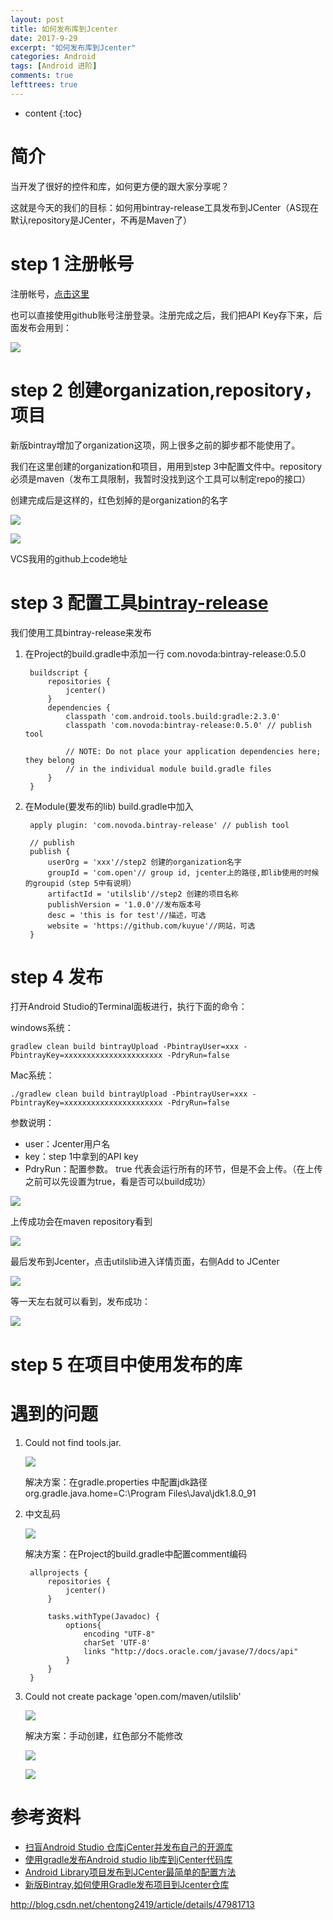 ```yaml
---
layout: post
title: 如何发布库到Jcenter
date: 2017-9-29
excerpt: "如何发布库到Jcenter"
categories: Android
tags: [Android 进阶]
comments: true
lefttrees: true
---
```


* content
{:toc}



# 简介

当开发了很好的控件和库，如何更方便的跟大家分享呢？

这就是今天的我们的目标：如何用bintray-release工具发布到JCenter（AS现在默认repository是JCenter，不再是Maven了）

# step 1 注册帐号

注册帐号，[点击这里](https://bintray.com/signup/oss)

也可以直接使用github账号注册登录。注册完成之后，我们把API Key存下来，后面发布会用到： 

![](https://i.imgur.com/OINhdXi.jpg)

# step 2 创建organization,repository，项目

新版bintray增加了organization这项，网上很多之前的脚步都不能使用了。

我们在这里创建的organization和项目，用用到step 3中配置文件中。repository必须是maven（发布工具限制，我暂时没找到这个工具可以制定repo的接口）

创建完成后是这样的，红色划掉的是organization的名字

![](https://i.imgur.com/h660dUb.jpg)

![](https://i.imgur.com/1xxzYPT.jpg)

VCS我用的github上code地址

# step 3 配置工具[bintray-release](https://github.com/novoda/bintray-release)

我们使用工具bintray-release来发布

1. 在Project的build.gradle中添加一行 com.novoda:bintray-release:0.5.0

        buildscript {
            repositories {
                jcenter()
            }
            dependencies {
                classpath 'com.android.tools.build:gradle:2.3.0'
                classpath 'com.novoda:bintray-release:0.5.0' // publish tool
        
                // NOTE: Do not place your application dependencies here; they belong
                // in the individual module build.gradle files
            }
        }
        
2. 在Module(要发布的lib) build.gradle中加入

        apply plugin: 'com.novoda.bintray-release' // publish tool
        
        // publish
        publish {
            userOrg = 'xxx'//step2 创建的organization名字 
            groupId = 'com.open'// group id, jcenter上的路径,即lib使用的时候的groupid（step 5中有说明）
            artifactId = 'utilslib'//step2 创建的项目名称
            publishVersion = '1.0.0'//发布版本号
            desc = 'this is for test'//描述，可选
            website = 'https://github.com/kuyue'//网站，可选
        }

# step 4 发布

打开Android Studio的Terminal面板进行，执行下面的命令： 

windows系统： 

    gradlew clean build bintrayUpload -PbintrayUser=xxx -PbintrayKey=xxxxxxxxxxxxxxxxxxxxxx -PdryRun=false

Mac系统：

    ./gradlew clean build bintrayUpload -PbintrayUser=xxx -PbintrayKey=xxxxxxxxxxxxxxxxxxxxxx -PdryRun=false

参数说明：

- user：Jcenter用户名
- key：step 1中拿到的API key
- PdryRun：配置参数。 true 代表会运行所有的环节，但是不会上传。（在上传之前可以先设置为true，看是否可以build成功）

![](https://i.imgur.com/oGIveBx.jpg)

上传成功会在maven repository看到

![](https://i.imgur.com/HHdYI9L.jpg)

最后发布到Jcenter，点击utilslib进入详情页面，右侧Add to JCenter

![](https://i.imgur.com/Zk9KIUm.jpg)

等一天左右就可以看到，发布成功：

![](https://i.imgur.com/NfzQBvj.jpg)

# step 5 在项目中使用发布的库






# 遇到的问题

1. Could not find tools.jar. 

    ![](https://i.imgur.com/mb4xe5f.jpg)

    解决方案：在gradle.properties 中配置jdk路径org.gradle.java.home=C:\\Program Files\\Java\\jdk1.8.0_91

2. 中文乱码

    ![](https://i.imgur.com/nvGNPEx.jpg)
    
    解决方案：在Project的build.gradle中配置comment编码
    
        allprojects {
            repositories {
                jcenter()
            }
        
            tasks.withType(Javadoc) {
                options{
                    encoding "UTF-8"
                    charSet 'UTF-8'
                    links "http://docs.oracle.com/javase/7/docs/api"
                }
            }
        }
        
3.  Could not create package 'open.com/maven/utilslib'

    ![](https://i.imgur.com/3ATtWAF.jpg)

    解决方案：手动创建，红色部分不能修改
    
    ![](https://i.imgur.com/BbmEl4e.jpg)
    
    ![](https://i.imgur.com/hEV2hvB.jpg)
    

# 参考资料

- [扫盲Android Studio 仓库jCenter并发布自己的开源库](http://blog.csdn.net/u013231041/article/details/70174354)
- [使用gradle发布Android studio lib库到jCenter代码库](http://blog.csdn.net/chentong2419/article/details/47981713) 
- [Android Library项目发布到JCenter最简单的配置方法](http://www.cnblogs.com/shiwei-bai/archive/2015/11/24/4991636.html)
- [新版Bintray,如何使用Gradle发布项目到Jcenter仓库](http://www.jianshu.com/p/e2cc4f66b1e7)

http://blog.csdn.net/chentong2419/article/details/47981713


